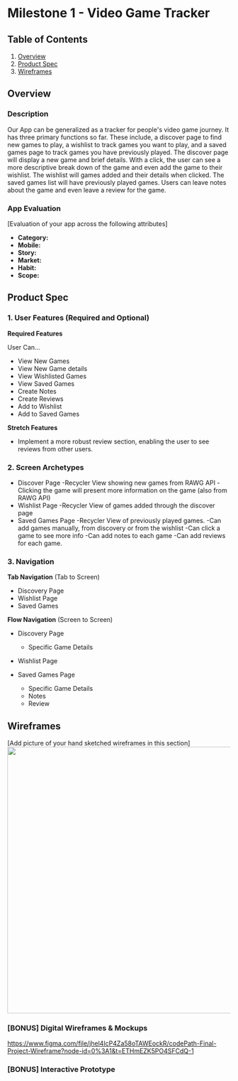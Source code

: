 # Milestone 1 - Video Game Tracker

## Table of Contents

1. [Overview](#Overview)
1. [Product Spec](#Product-Spec)
1. [Wireframes](#Wireframes)

## Overview

### Description

Our App can be generalized as a tracker for people's video game journey. It has three primary functions so far. These include, a discover page to find new games to play, a wishlist to track games you want to play, and a saved games page to track games you have previously played. The discover page will display a new game and brief details. With a click, the user can see a more descriptive break down of the game and even add the game to their wishlist. The wishlist will games added and their details when clicked. The saved games list will have previously played games. Users can leave notes about the game and even leave a review for the game.

### App Evaluation

[Evaluation of your app across the following attributes]

- **Category:**
- **Mobile:**
- **Story:**
- **Market:**
- **Habit:**
- **Scope:**

## Product Spec

### 1. User Features (Required and Optional)

**Required Features**

User Can...
* View New Games
* View New Game details
* View Wishlisted Games
* View Saved Games
* Create Notes
* Create Reviews
* Add to Wishlist
* Add to Saved Games


**Stretch Features**

* Implement a more robust review section, enabling the user to see reviews from other users.

### 2. Screen Archetypes

* Discover Page
  -Recycler View showing new games from RAWG API
  -Clicking the game will present more information on the game (also from RAWG API)
* Wishlist Page
  -Recycler View of games added through the discover page
* Saved Games Page
  -Recycler View of previously played games.
  -Can add games manually, from discovery or from the wishlist
  -Can click a game to see more info
  -Can add notes to each game
  -Can add reviews for each game.


### 3. Navigation

**Tab Navigation** (Tab to Screen)

* Discovery Page
* Wishlist Page
* Saved Games

**Flow Navigation** (Screen to Screen)

- Discovery Page
  - Specific Game Details
 
- Wishlist Page

- Saved Games Page
  - Specific Game Details
  - Notes
  - Review
 

## Wireframes

[Add picture of your hand sketched wireframes in this section]
<img src="YOUR_WIREFRAME_IMAGE_URL" width=600>

### [BONUS] Digital Wireframes & Mockups
https://www.figma.com/file/jhel4IcP4Za58oTAWEockR/codePath-Final-Project-Wireframe?node-id=0%3A1&t=ETHmEZK5PO4SFCdQ-1

### [BONUS] Interactive Prototype
